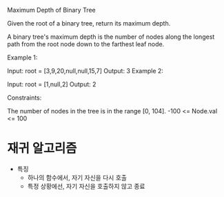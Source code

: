 Maximum Depth of Binary Tree

Given the root of a binary tree, return its maximum depth.

A binary tree's maximum depth is the number of nodes along the longest path from the root node down to the farthest leaf node.

Example 1:

Input: root = [3,9,20,null,null,15,7]
Output: 3
Example 2:

Input: root = [1,null,2]
Output: 2

Constraints:

The number of nodes in the tree is in the range [0, 104].
-100 <= Node.val <= 100


# 재귀 알고리즘

- 특징
  - 하나의 함수에서, 자기 자신을 다시 호출
  - 특정 상황에선, 자기 자신을 호출하지 않고 종료